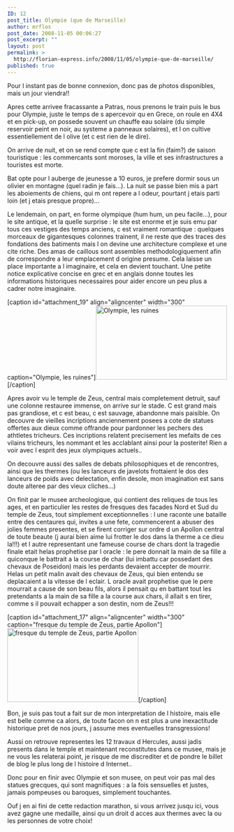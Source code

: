 ```yaml
---
ID: 12
post_title: Olympie (que de Marseille)
author: mrflos
post_date: 2008-11-05 00:06:27
post_excerpt: ""
layout: post
permalink: >
  http://florian-express.info/2008/11/05/olympie-que-de-marseille/
published: true
---
```

Pour l instant pas de bonne connexion, donc pas de photos disponibles, mais un jour viendra!!

Apres cette arrivee fracassante a Patras, nous prenons le train puis le bus pour Olympie, juste le temps de s apercevoir qu en Grece, on roule en 4X4 et en pick-up, on possede souvent un chauffe eau solaire (du simple reservoir peint en noir, au systeme a panneaux solaires), et l on cultive essentiellement de l olive (et c est rien de le dire).

On arrive de nuit, et on se rend compte que c est la fin (faim?) de saison touristique : les commercants sont moroses, la ville et ses infrastructures a touristes est morte.

Bat opte pour l auberge de jeunesse a 10 euros, je prefere dormir sous un olivier en montagne (quel radin je fais...). La nuit se passe bien mis a part les aboiements de chiens, qui m ont repere a l odeur, pourtant j etais parti loin (et j etais presque propre)...

Le lendemain, on part, en forme olympique (hum hum, un peu facile...), pour le site antique, et la quelle surprise : le site est enorme et je suis emu par tous ces vestiges des temps anciens, c est vraiment romantique : quelques morceaux de gigantesques colonnes trainent, il ne reste que des traces des fondations des batiments mais l on devine une architecture complexe et une cite riche. Des amas de caillous sont assembles methodologiquement afin de correspondre a leur emplacement d origine presume. Cela laisse un place importante a l imaginaire, et cela en devient touchant. Une petite notice explicative concise en grec et en anglais donne toutes les informations historiques necessaires pour aider encore un peu plus a cadrer notre imaginaire.

[caption id="attachment_19" align="aligncenter" width="300" caption="Olympie, les ruines"]<a href="http://florian-express.info/wp-content/uploads/2008/11/olympie.jpg"><img class="size-medium wp-image-19" title="Olympie, les ruines" src="http://florian-express.info/wp-content/uploads/2008/11/olympie-300x169.jpg" alt="Olympie, les ruines" width="300" height="169" /></a>[/caption]

Apres avoir vu le temple de Zeus, central mais completement detruit, sauf une colonne restauree immense, on arrive sur le stade. C est grand mais pas grandiose, et c est beau, c est sauvage, abandonne mais paisible. On decouvre de vieilles incriptions anciennement posees a cote de statues offertes aux dieux comme offrande pour pardonner les pechers des athtletes tricheurs. Ces incriptions relatent precisement les mefaits de ces vilains tricheurs, les nommant et les acclablant ainsi pour la posterite! Rien a voir avec l esprit des jeux olympiques actuels..

On decouvre aussi des salles de debats philosophiques et de rencontres, ainsi que les thermes (ou les lanceurs de javelots frottaient le dos des lanceurs de poids avec delectation, enfin desole, mon imagination est sans doute alteree par des vieux cliches...)

On finit par le musee archeologique, qui contient des reliques de tous les ages, et en particulier les restes de fresques des facades Nord et Sud du temple de Zeus, tout simplement exceptionnelles : l une raconte une bataille entre des centaures qui, invites a une fete, commencerent a abuser des jolies femmes presentes, et se firent corriger sur ordre d un Apollon central de toute beaute (j aurai bien aime lui frotter le dos dans la therme a ce dieu la!!!)  et l autre representant une fameuse course de chars dont la tragedie finale etait helas prophetise par l oracle : le pere donnait la main de sa fille a quiconque le battrait a la course de char (lui imbattu car possedant des chevaux de Poseidon) mais les perdants devaient accepter de mourrir. Helas un petit malin avait des chevaux de Zeus, qui bien entendu se deplacaient a la vitesse de l eclair. L oracle avait prophetise que le pere mourrait a cause de son beau fils, alors il pensait qu en battant tout les pretendants a la main de sa fille a la course aux chars, il allait s en tirer, comme s il pouvait echapper a son destin, nom de Zeus!!!

[caption id="attachment_17" align="aligncenter" width="300" caption="fresque du temple de Zeus, partie Apollon"]<a href="http://florian-express.info/wp-content/uploads/2008/11/temple-zeus.jpg"><img class="size-medium wp-image-17" title="fresque du temple de Zeus, partie Apollon" src="http://florian-express.info/wp-content/uploads/2008/11/temple-zeus-300x169.jpg" alt="fresque du temple de Zeus, partie Apollon" width="300" height="169" /></a>[/caption]

Bon, je suis pas tout a fait sur de mon interpretation de l histoire, mais elle est belle comme ca alors, de toute facon on n est plus a une inexactitude historique pret de nos jours, j assume mes eventuelles transgressions!

Aussi on retrouve representes les 12 travaux d Hercules, aussi jadis presents dans le temple et maintenant reconstitutes dans ce musee, mais je ne vous les relaterai point, je risque de me discrediter et de pondre le billet de blog le plus long de l histoire d Internet..

Donc pour en finir avec Olympie et son musee, on peut voir pas mal des statues grecques, qui sont magnifiques : a la fois sensuelles et justes, jamais pompeuses ou baroques, simplement touchantes.

Ouf j en ai fini de cette redaction marathon, si vous arrivez jusqu ici, vous avez gagne une medaille, ainsi qu un droit d acces aux thermes avec la ou les personnes de votre choix!
